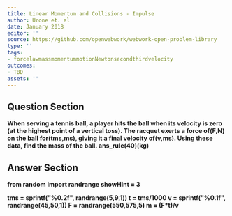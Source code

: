 ```yaml
---
title: Linear Momentum and Collisions - Impulse
author: Urone et. al
date: January 2018
editor: ''
source: https://github.com/openwebwork/webwork-open-problem-library
type: ''
tags:
- forcelawmassmomentummotionNewtonsecondthirdvelocity
outcomes:
- TBD
assets: ''
---
```


## Question Section 

<b>
When serving a tennis ball, a player hits the ball when its velocity is zero (at the
highest point of a vertical toss). The racquet exerts a force of(F,N) on the ball for(tms,ms), giving it a final velocity of(v,ms). Using these data, find the mass of the ball.
ans_rule(40)(kg)


## Answer Section

from random import randrange
showHint = 3

tms = sprintf("%0.2f", randrange(5,9,1))
t = tms/1000
v = sprintf("%0.1f", randrange(45,50,1))
F = randrange(550,575,5)
m = (F*t)/v